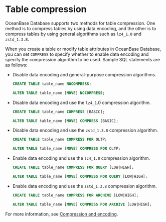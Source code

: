 # Table compression

OceanBase Database supports two methods for table compression. One method is to compress tables by using data encoding, and the other is to compress tables by using general algorithms such as `lz4_1.0` and `zstd_1.3.8`.

When you create a table or modify table attributes in OceanBase Database, you can set `COMPRESS` to specify whether to enable data encoding and specify the compression algorithm to be used. Sample SQL statements are as follows:

* Disable data encoding and general-purpose compression algorithms.

   ```sql
   CREATE TABLE table_name NOCOMPRESS;

   ALTER TABLE table_name [MOVE] NOCOMPRESS;
   ```

* Disable data encoding and use the `lz4_1`.0 compression algorithm.

   ```sql
   CREATE TABLE table_name COMPRESS [BASIC];

   ALTER TABLE table_name [MOVE] COMPRESS [BASIC];
   ```

* Disable data encoding and use the `zstd_1.3.8` compression algorithm.

   ```sql
   CREATE TABLE table_name COMPRESS FOR OLTP;

   ALTER TABLE table_name [MOVE] COMPRESS FOR OLTP;
   ```

* Enable data encoding and use the `lz4_1.0` compression algorithm.

   ```sql
   CREATE TABLE table_name COMPRESS FOR QUERY [LOW|HIGH];

   ALTER TABLE table_name [MOVE] COMPRESS FOR QUERY [LOW|HIGH];
   ```

* Enable data encoding and use the `zstd_1.3.8` compression algorithm.

   ```sql
   CREATE TABLE table_name COMPRESS FOR ARCHIVE [LOW|HIGH];

   ALTER TABLE table_name [MOVE] COMPRESS FOR ARCHIVE [LOW|HIGH];
   ```

For more information, see [Compression and encoding](../../../900.storage-architecture/200.data-storage/400.compression-and-encoding.md).
